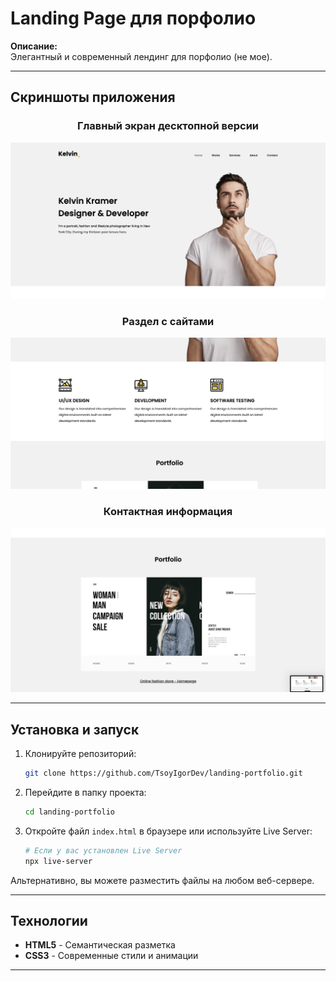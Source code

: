 # Landing Page для порфолио 

**Описание:**  
Элегантный и современный лендинг для порфолио (не мое).

---
## Скриншоты приложения

<div align="center">

### Главный экран десктопной версии
![Главная страница](./screenshots/desktop1.png)

### Раздел с сайтами
![Сайты](./screenshots/desktop2.png)

### Контактная информация
![Контактная секция](./screenshots/desktop3.png)

</div>

---

## Установка и запуск

1. Клонируйте репозиторий:
   ```bash
   git clone https://github.com/TsoyIgorDev/landing-portfolio.git
   ```

2. Перейдите в папку проекта:
   ```bash
   cd landing-portfolio
   ```

3. Откройте файл `index.html` в браузере или используйте Live Server:
   ```bash
   # Если у вас установлен Live Server
   npx live-server
   ```

Альтернативно, вы можете разместить файлы на любом веб-сервере.

---

## Технологии

- **HTML5** - Семантическая разметка
- **CSS3** - Современные стили и анимации

---

